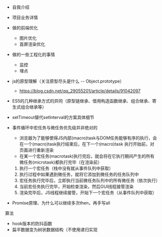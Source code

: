 + 自我介绍
+ 项目业务详情
+ 做的前端优化
    - 图片优化
    - 首屏渲染优化
+ 做的一些工程化的事情
    - 监控
    - 埋点

+ js的原型理解（关注原型尽头是什么 -- Object.prototype）
    - https://blog.csdn.net/qq_29055201/article/details/91042097
+ ES5的几种继承方式的异同（原型链继承、借用构造函数继承、组合继承、寄生式组合继承等）
+ setTimeout替代setInterval的方案具体细节
+ 事件循环中宏任务与微任务优先级并非绝对的
    - 浏览器为了能够使得JS内部(macro)task与DOM任务能够有序的执行，会在一个(macro)task执行结束后，在下一个(macro)task 执行开始前，对页面进行重新渲染
    - 在某一个宏任务(macrotask)执行完后，就会将在它执行期间产生的所有微任务(microtask)都执行完毕（在渲染前）
    1. 执行一个宏任务（栈中没有就从事件队列中获取）
    2. 执行过程中如果遇到微任务，就将它添加到微任务的任务队列中
    3. 宏任务执行完毕后，立即执行当前微任务队列中的所有微任务（依次执行）
    4. 当前宏任务执行完毕，开始检查渲染，然后GUI线程接管渲染
    5. 渲染完毕后，JS线程继续接管，开始下一个宏任务（从事件队列中获取）
+ Promise原理、为什么可以继续多次then，再手写all

算法
+ hook版本的防抖函数
+ 扁平数据变为树状数据结构（不使用递归实现